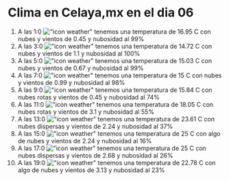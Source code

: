 # Clima en Celaya,mx en el dia 06

1. A las 1:0 !["icon weather"](http://openweathermap.org/img/w/04n.png) tenemos una temperatura de 16.95 C con nubes y  vientos de 0.45 y nubosidad al 99%
1. A las 3:0 !["icon weather"](http://openweathermap.org/img/w/04n.png) tenemos una temperatura de 14.72 C con nubes y  vientos de 1.1 y nubosidad al 100%
1. A las 5:0 !["icon weather"](http://openweathermap.org/img/w/04n.png) tenemos una temperatura de 15.03 C con nubes y  vientos de 0.67 y nubosidad al 99%
1. A las 7:0 !["icon weather"](http://openweathermap.org/img/w/04n.png) tenemos una temperatura de 15 C con nubes y  vientos de 0.99 y nubosidad al 98%
1. A las 9:0 !["icon weather"](http://openweathermap.org/img/w/04d.png) tenemos una temperatura de 15.84 C con nubes rotas y  vientos de 0.45 y nubosidad al 74%
1. A las 11:0 !["icon weather"](http://openweathermap.org/img/w/04d.png) tenemos una temperatura de 18.05 C con nubes rotas y  vientos de 3.1 y nubosidad al 55%
1. A las 13:0 !["icon weather"](http://openweathermap.org/img/w/03d.png) tenemos una temperatura de 23.61 C con nubes dispersas y  vientos de 2.24 y nubosidad al 37%
1. A las 15:0 !["icon weather"](http://openweathermap.org/img/w/02d.png) tenemos una temperatura de 25 C con algo de nubes y  vientos de 2.24 y nubosidad al 16%
1. A las 17:0 !["icon weather"](http://openweathermap.org/img/w/03d.png) tenemos una temperatura de 25 C con nubes dispersas y  vientos de 2.68 y nubosidad al 26%
1. A las 19:0 !["icon weather"](http://openweathermap.org/img/w/02d.png) tenemos una temperatura de 22.78 C con algo de nubes y  vientos de 3.13 y nubosidad al 23%
